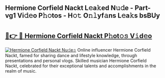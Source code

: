 ## Hermione Corfield Nackt L𝚎a𝚔ed N𝚞𝚍e - Part-vg1 Vi𝚍𝚎o P𝚑𝚘tos - H𝚘𝚝 O𝚗𝚕yf𝚊ns L𝚎a𝚔s bsBUy

# <h2><a href="http://kfejxnb.oniu.top/?m=Hermione+Corfield+Nackt">🔗👉 🔴 Hermione Corfield Nackt P𝚑ot𝚘𝚜 V𝚒d𝚎o</a></h2>

[![Hermione Corfield Nackt Nu𝚍e𝚜](https://i.imgur.com/0qMVB7G.gif)](http://kfejxnb.oniu.top/?m=Hermione+Corfield+Nackt)
Online influencer Hermione Corfield Nackt, famed for sharing dance and lifestyle knowledge, through presentations and personal vlogs. Skilled musician Hermione Corfield Nackt, celebrated for their exceptional talents and accomplishments in the realm of music.  
